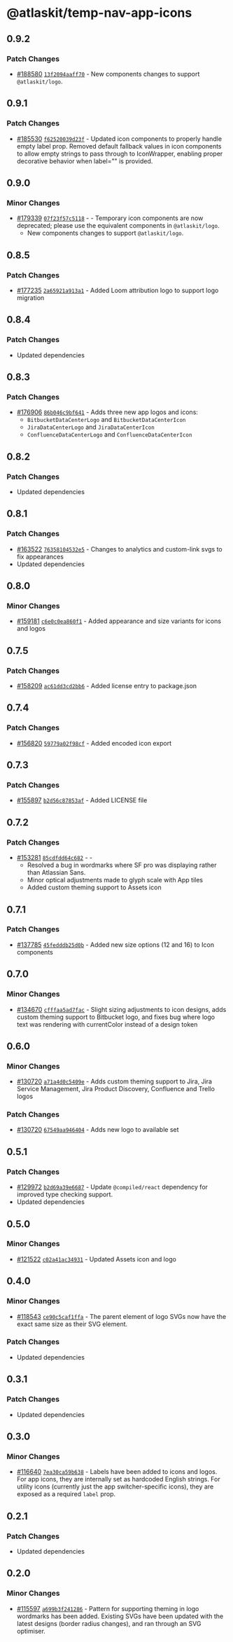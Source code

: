 # @atlaskit/temp-nav-app-icons

## 0.9.2

### Patch Changes

- [#188580](https://bitbucket.org/atlassian/atlassian-frontend-monorepo/pull-requests/188580)
  [`13f2094aaff70`](https://bitbucket.org/atlassian/atlassian-frontend-monorepo/commits/13f2094aaff70) -
  New components changes to support `@atlaskit/logo`.

## 0.9.1

### Patch Changes

- [#185530](https://bitbucket.org/atlassian/atlassian-frontend-monorepo/pull-requests/185530)
  [`f62520039d23f`](https://bitbucket.org/atlassian/atlassian-frontend-monorepo/commits/f62520039d23f) -
  Updated icon components to properly handle empty label prop. Removed default fallback values in
  icon components to allow empty strings to pass through to IconWrapper, enabling proper decorative
  behavior when label="" is provided.

## 0.9.0

### Minor Changes

- [#179339](https://bitbucket.org/atlassian/atlassian-frontend-monorepo/pull-requests/179339)
  [`07f23f57c5118`](https://bitbucket.org/atlassian/atlassian-frontend-monorepo/commits/07f23f57c5118) - -
  Temporary icon components are now deprecated; please use the equivalent components in
  `@atlaskit/logo`.
  - New components changes to support `@atlaskit/logo`.

## 0.8.5

### Patch Changes

- [#177235](https://bitbucket.org/atlassian/atlassian-frontend-monorepo/pull-requests/177235)
  [`2a65921a913a1`](https://bitbucket.org/atlassian/atlassian-frontend-monorepo/commits/2a65921a913a1) -
  Added Loom attribution logo to support logo migration

## 0.8.4

### Patch Changes

- Updated dependencies

## 0.8.3

### Patch Changes

- [#176906](https://bitbucket.org/atlassian/atlassian-frontend-monorepo/pull-requests/176906)
  [`86b046c9bf641`](https://bitbucket.org/atlassian/atlassian-frontend-monorepo/commits/86b046c9bf641) -
  Adds three new app logos and icons:
  - `BitbucketDataCenterLogo` and `BitbucketDataCenterIcon`
  - `JiraDataCenterLogo` and `JiraDataCenterIcon`
  - `ConfluenceDataCenterLogo` and `ConfluenceDataCenterIcon`

## 0.8.2

### Patch Changes

- Updated dependencies

## 0.8.1

### Patch Changes

- [#163522](https://bitbucket.org/atlassian/atlassian-frontend-monorepo/pull-requests/163522)
  [`76358104532e5`](https://bitbucket.org/atlassian/atlassian-frontend-monorepo/commits/76358104532e5) -
  Changes to analytics and custom-link svgs to fix appearances
- Updated dependencies

## 0.8.0

### Minor Changes

- [#159181](https://bitbucket.org/atlassian/atlassian-frontend-monorepo/pull-requests/159181)
  [`c6e0c0ea860f1`](https://bitbucket.org/atlassian/atlassian-frontend-monorepo/commits/c6e0c0ea860f1) -
  Added appearance and size variants for icons and logos

## 0.7.5

### Patch Changes

- [#158209](https://bitbucket.org/atlassian/atlassian-frontend-monorepo/pull-requests/158209)
  [`ac61dd3cd2bb6`](https://bitbucket.org/atlassian/atlassian-frontend-monorepo/commits/ac61dd3cd2bb6) -
  Added license entry to package.json

## 0.7.4

### Patch Changes

- [#156820](https://bitbucket.org/atlassian/atlassian-frontend-monorepo/pull-requests/156820)
  [`59779a02f98cf`](https://bitbucket.org/atlassian/atlassian-frontend-monorepo/commits/59779a02f98cf) -
  Added encoded icon export

## 0.7.3

### Patch Changes

- [#155897](https://bitbucket.org/atlassian/atlassian-frontend-monorepo/pull-requests/155897)
  [`b2d56c87853af`](https://bitbucket.org/atlassian/atlassian-frontend-monorepo/commits/b2d56c87853af) -
  Added LICENSE file

## 0.7.2

### Patch Changes

- [#153281](https://bitbucket.org/atlassian/atlassian-frontend-monorepo/pull-requests/153281)
  [`85cdfdd64c682`](https://bitbucket.org/atlassian/atlassian-frontend-monorepo/commits/85cdfdd64c682) - -
  - Resolved a bug in wordmarks where SF pro was displaying rather than Atlassian Sans.
  - Minor optical adjustments made to glyph scale with App tiles
  - Added custom theming support to Assets icon

## 0.7.1

### Patch Changes

- [#137785](https://bitbucket.org/atlassian/atlassian-frontend-monorepo/pull-requests/137785)
  [`45fedddb25d0b`](https://bitbucket.org/atlassian/atlassian-frontend-monorepo/commits/45fedddb25d0b) -
  Added new size options (12 and 16) to Icon components

## 0.7.0

### Minor Changes

- [#134670](https://bitbucket.org/atlassian/atlassian-frontend-monorepo/pull-requests/134670)
  [`cfffaa5ad7fac`](https://bitbucket.org/atlassian/atlassian-frontend-monorepo/commits/cfffaa5ad7fac) -
  Slight sizing adjustments to icon designs, adds custom theming support to Bitbucket logo, and
  fixes bug where logo text was rendering with currentColor instead of a design token

## 0.6.0

### Minor Changes

- [#130720](https://bitbucket.org/atlassian/atlassian-frontend-monorepo/pull-requests/130720)
  [`a71a4d0c5409e`](https://bitbucket.org/atlassian/atlassian-frontend-monorepo/commits/a71a4d0c5409e) -
  Adds custom theming support to Jira, Jira Service Management, Jira Product Discovery, Confluence
  and Trello logos

### Patch Changes

- [#130720](https://bitbucket.org/atlassian/atlassian-frontend-monorepo/pull-requests/130720)
  [`67549aa946404`](https://bitbucket.org/atlassian/atlassian-frontend-monorepo/commits/67549aa946404) -
  Adds new logo to available set

## 0.5.1

### Patch Changes

- [#129972](https://bitbucket.org/atlassian/atlassian-frontend-monorepo/pull-requests/129972)
  [`b2d69a39e6687`](https://bitbucket.org/atlassian/atlassian-frontend-monorepo/commits/b2d69a39e6687) -
  Update `@compiled/react` dependency for improved type checking support.
- Updated dependencies

## 0.5.0

### Minor Changes

- [#121522](https://bitbucket.org/atlassian/atlassian-frontend-monorepo/pull-requests/121522)
  [`c02a41ac34931`](https://bitbucket.org/atlassian/atlassian-frontend-monorepo/commits/c02a41ac34931) -
  Updated Assets icon and logo

## 0.4.0

### Minor Changes

- [#118543](https://bitbucket.org/atlassian/atlassian-frontend-monorepo/pull-requests/118543)
  [`ce90c5caf1ffa`](https://bitbucket.org/atlassian/atlassian-frontend-monorepo/commits/ce90c5caf1ffa) -
  The parent element of logo SVGs now have the exact same size as their SVG element.

### Patch Changes

- Updated dependencies

## 0.3.1

### Patch Changes

- Updated dependencies

## 0.3.0

### Minor Changes

- [#116640](https://stash.atlassian.com/projects/CONFCLOUD/repos/confluence-frontend/pull-requests/116640)
  [`7ea30ca59b638`](https://stash.atlassian.com/projects/CONFCLOUD/repos/confluence-frontend/commits/7ea30ca59b638) -
  Labels have been added to icons and logos. For app icons, they are internally set as hardcoded
  English strings. For utility icons (currently just the app switcher-specific icons), they are
  exposed as a required `label` prop.

## 0.2.1

### Patch Changes

- Updated dependencies

## 0.2.0

### Minor Changes

- [#115597](https://stash.atlassian.com/projects/CONFCLOUD/repos/confluence-frontend/pull-requests/115597)
  [`a699b3f241286`](https://stash.atlassian.com/projects/CONFCLOUD/repos/confluence-frontend/commits/a699b3f241286) -
  Pattern for supporting theming in logo wordmarks has been added. Existing SVGs have been updated
  with the latest designs (border radius changes), and ran through an SVG optimiser.
